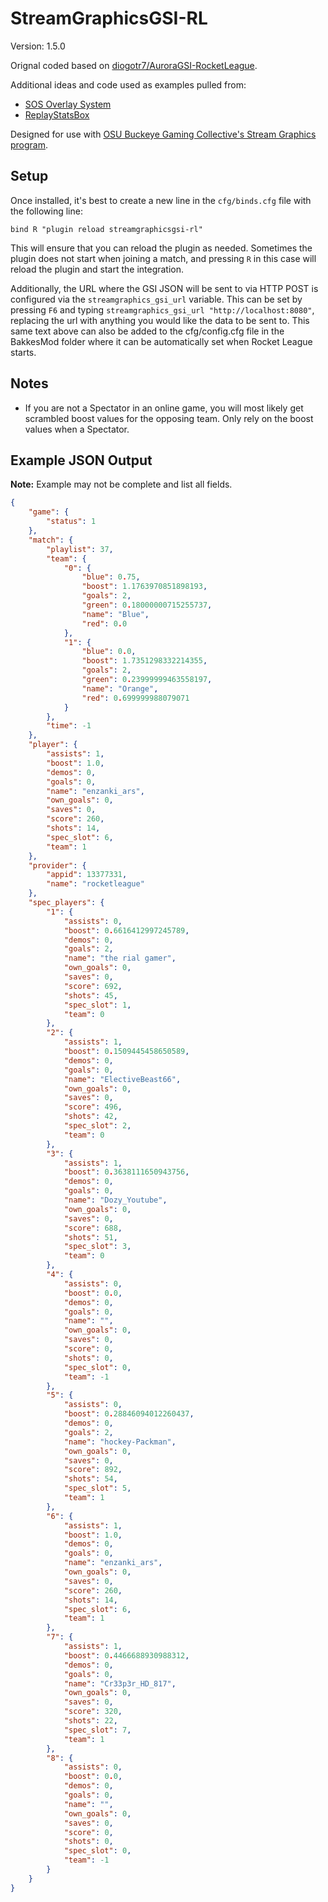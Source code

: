 # StreamGraphicsGSI-RL

Version: 1.5.0

Orignal coded based on [diogotr7/AuroraGSI-RocketLeague](https://github.com/diogotr7/AuroraGSI-RocketLeague).

Additional ideas and code used as examples pulled from:

- [SOS Overlay System](https://gitlab.com/bakkesplugins/sos/sos-plugin)
- [ReplayStatsBox](https://github.com/CinderBlocc/ReplayStatsBox)

Designed for use with [OSU Buckeye Gaming Collective's Stream Graphics program](https://gitlab.com/osubgc/stream-graphics).

## Setup

Once installed, it's best to create a new line in the `cfg/binds.cfg` file with the following line:

```text
bind R "plugin reload streamgraphicsgsi-rl"
```

This will ensure that you can reload the plugin as needed.  Sometimes the plugin does not start when joining a match, and pressing `R` in this case will reload the plugin and start the integration.

Additionally, the URL where the GSI JSON will be sent to via HTTP POST is configured via the `streamgraphics_gsi_url` variable. This can be set by pressing `F6` and typing `streamgraphics_gsi_url "http://localhost:8080"`, replacing the url with anything you would like the data to be sent to.  This same text above can also be added to the cfg/config.cfg file in the BakkesMod folder where it can be automatically set when Rocket League starts.

## Notes

- If you are not a Spectator in an online game, you will most likely get scrambled boost values for the opposing team.  Only rely on the boost values when a Spectator.

## Example JSON Output

**Note:** Example may not be complete and list all fields.

```json
{
    "game": {
        "status": 1
    },
    "match": {
        "playlist": 37,
        "team": {
            "0": {
                "blue": 0.75,
                "boost": 1.1763970851898193,
                "goals": 2,
                "green": 0.18000000715255737,
                "name": "Blue",
                "red": 0.0
            },
            "1": {
                "blue": 0.0,
                "boost": 1.7351298332214355,
                "goals": 2,
                "green": 0.23999999463558197,
                "name": "Orange",
                "red": 0.699999988079071
            }
        },
        "time": -1
    },
    "player": {
        "assists": 1,
        "boost": 1.0,
        "demos": 0,
        "goals": 0,
        "name": "enzanki_ars",
        "own_goals": 0,
        "saves": 0,
        "score": 260,
        "shots": 14,
        "spec_slot": 6,
        "team": 1
    },
    "provider": {
        "appid": 13377331,
        "name": "rocketleague"
    },
    "spec_players": {
        "1": {
            "assists": 0,
            "boost": 0.6616412997245789,
            "demos": 0,
            "goals": 2,
            "name": "the rial gamer",
            "own_goals": 0,
            "saves": 0,
            "score": 692,
            "shots": 45,
            "spec_slot": 1,
            "team": 0
        },
        "2": {
            "assists": 1,
            "boost": 0.1509445458650589,
            "demos": 0,
            "goals": 0,
            "name": "ElectiveBeast66",
            "own_goals": 0,
            "saves": 0,
            "score": 496,
            "shots": 42,
            "spec_slot": 2,
            "team": 0
        },
        "3": {
            "assists": 1,
            "boost": 0.3638111650943756,
            "demos": 0,
            "goals": 0,
            "name": "Dozy_Youtube",
            "own_goals": 0,
            "saves": 0,
            "score": 688,
            "shots": 51,
            "spec_slot": 3,
            "team": 0
        },
        "4": {
            "assists": 0,
            "boost": 0.0,
            "demos": 0,
            "goals": 0,
            "name": "",
            "own_goals": 0,
            "saves": 0,
            "score": 0,
            "shots": 0,
            "spec_slot": 0,
            "team": -1
        },
        "5": {
            "assists": 0,
            "boost": 0.28846094012260437,
            "demos": 0,
            "goals": 2,
            "name": "hockey-Packman",
            "own_goals": 0,
            "saves": 0,
            "score": 892,
            "shots": 54,
            "spec_slot": 5,
            "team": 1
        },
        "6": {
            "assists": 1,
            "boost": 1.0,
            "demos": 0,
            "goals": 0,
            "name": "enzanki_ars",
            "own_goals": 0,
            "saves": 0,
            "score": 260,
            "shots": 14,
            "spec_slot": 6,
            "team": 1
        },
        "7": {
            "assists": 1,
            "boost": 0.4466688930988312,
            "demos": 0,
            "goals": 0,
            "name": "Cr33p3r_HD_817",
            "own_goals": 0,
            "saves": 0,
            "score": 320,
            "shots": 22,
            "spec_slot": 7,
            "team": 1
        },
        "8": {
            "assists": 0,
            "boost": 0.0,
            "demos": 0,
            "goals": 0,
            "name": "",
            "own_goals": 0,
            "saves": 0,
            "score": 0,
            "shots": 0,
            "spec_slot": 0,
            "team": -1
        }
    }
}
```

